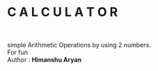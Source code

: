 # C A L C U L A T O R
<br>
<p>simple Arithmetic Operations by using 2 numbers. 
<br>
For fun
<br>
Author : <b>Himanshu Aryan</b></p>
